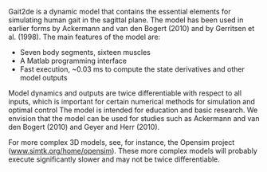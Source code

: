 Gait2de is a dynamic model that contains the essential elements for simulating
human gait in the sagittal plane.  The model has been used in earlier forms by
Ackermann and van den Bogert (2010) and by Gerritsen et al. (1998).  The main
features of the model are:

- Seven body segments, sixteen muscles
- A Matlab programming interface
- Fast execution, ~0.03 ms to compute the state derivatives and other model outputs

Model dynamics and outputs are twice differentiable with respect to all inputs,
which is important for certain numerical methods for simulation and optimal
control The model is intended for education and basic research.  We envision
that the model can be used for studies such as Ackermann and van den Bogert
(2010) and Geyer and Herr (2010).

For more complex 3D models, see, for instance, the Opensim project
(www.simtk.org/home/opensim).  These more complex models will probably execute
significantly slower and may not be twice differentiable.
